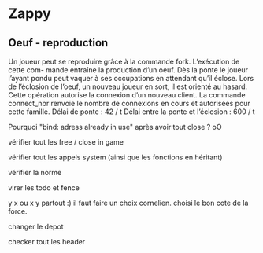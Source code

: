 Zappy
=====

Oeuf - reproduction
-

Un joueur peut se reproduire grâce à la commande fork. L’exécution de cette com-
mande entraîne la production d’un oeuf. Dès la ponte le joueur l’ayant pondu peut vaquer
à ses occupations en attendant qu’il éclose. Lors de l’éclosion de l’oeuf, un nouveau joueur
en sort, il est orienté au hasard. Cette opération autorise la connexion d’un nouveau client.
La commande connect_nbr renvoie le nombre de connexions en cours et autorisées pour
cette famille.
Délai de ponte : 42 / t
Délai entre la ponte et l’éclosion : 600 / t

Pourquoi "bind: adress already in use" après avoir tout close ? oO

vérifier tout les free / close in game

vérifier tout les appels system (ainsi que les fonctions en héritant)

vérifier la norme

virer les todo et fence

y x ou x y partout :)
il faut faire un choix cornelien. choisi le bon cote de la force.

changer le depot

checker tout les header


